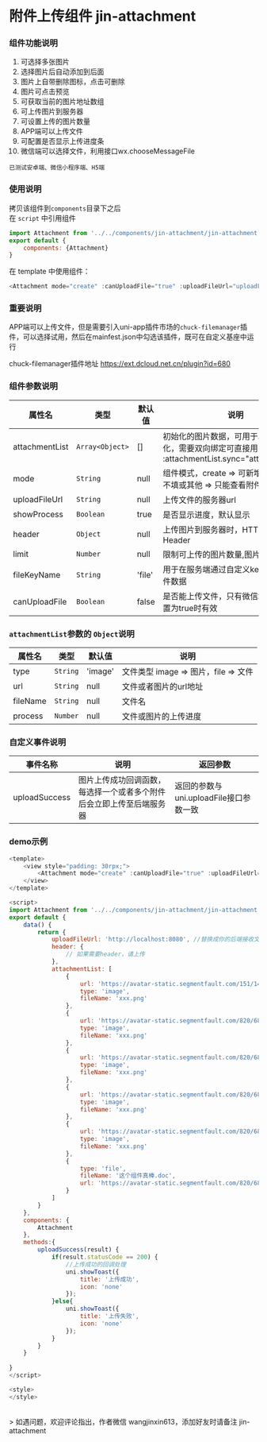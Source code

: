 # 附件上传组件 jin-attachment
### 组件功能说明
1. 可选择多张图片
2. 选择图片后自动添加到后面
3. 图片上自带删除图标，点击可删除
4. 图片可点击预览
5. 可获取当前的图片地址数组
6. 可上传图片到服务器
7. 可设置上传的图片数量
8. APP端可以上传文件
9. 可配置是否显示上传进度条
10. 微信端可以选择文件，利用接口wx.chooseMessageFile

`已测试安卓端、微信小程序端、H5端`

### 使用说明
拷贝该组件到`components`目录下之后  
在 `script` 中引用组件

``` javascript 
import Attachment from '../../components/jin-attachment/jin-attachment.vue';
export default {
    components: {Attachment}
}
```

在 template 中使用组件：  

``` javascript
<Attachment mode="create" :canUploadFile="true" :uploadFileUrl="uploadFileUrl" :heaer="header" :showProcess="true" :attachmentList.sync="attachmentList"></Attachment>
```

### 重要说明
APP端可以上传文件，但是需要引入uni-app插件市场的`chuck-filemanager`插件，可以选择试用，然后在mainfest.json中勾选该插件，既可在自定义基座中运行


 chuck-filemanager插件地址 https://ext.dcloud.net.cn/plugin?id=680

### 组件参数说明

属性名  | 类型| 默认值  | 说明|
--------- | --------|--------- | --------|
attachmentList | `Array<Object>` | []  | 初始化的图片数据，可用于单向数据初始化，需要双向绑定可直接用 :attachmentList.sync="attachmentList" |
mode  |  `String` | null | 组件模式，create => 可新增或编辑附件 不填或其他 => 只能查看附件 |
uploadFileUrl  | `String` | null | 上传文件的服务器url |
showProcess  | `Boolean` | true | 是否显示进度，默认显示 |
header  | `Object` | null | 上传图片到服务器时，HTTP 请求 Header |
limit  | `Number` | null | 限制可上传的图片数量,图片最大上传数量 |
fileKeyName  | `String` | 'file' | 用于在服务端通过自定义key值获取该文件数据|
canUploadFile | `Boolean` | false | 是否能上传文件，只有微信端和安卓版设置为true时有效

### `attachmentList`参数的 `Object`说明
属性名  | 类型| 默认值  | 说明|
--------- | --------|--------- | --------|
type | `String` | 'image'  | 文件类型 image => 图片，file => 文件
url | `String` | null  | 文件或者图片的url地址
fileName | `String` | null  | 文件名
process | `Number` | null  | 文件或图片的上传进度

### 自定义事件说明
事件名称  | 说明| 返回参数 |
--------- | --------|--------- |
uploadSuccess | 图片上传成功回调函数，每选择一个或者多个附件后会立即上传至后端服务器| 返回的参数与 uni.uploadFile接口参数一致 |


### demo示例

``` javascript
<template>
	<view style="padding: 30rpx;">
		<Attachment mode="create" :canUploadFile="true" :uploadFileUrl="uploadFileUrl" :heaer="header" :showProcess="true" :attachmentList.sync="attachmentList" @uploadSuccess="uploadSuccess"></Attachment>
	</view>
</template>

<script>
import Attachment from '../../components/jin-attachment/jin-attachment.vue';
export default {
	data() {
		return {
			uploadFileUrl: 'http://localhost:8080', //替换成你的后端接收文件地址
			header: {
				// 如果需要header，请上传
			},
			attachmentList: [
				{
					url: 'https://avatar-static.segmentfault.com/151/147/1511478734-593e62d4d3076_big64',
					type: 'image',
					fileName: 'xxx.png'
				},
				{
					url: 'https://avatar-static.segmentfault.com/820/689/820689728-59e9b54a71fdc_huge256',
					type: 'image',
					fileName: 'xxx.png'
				},
				{
					url: 'https://avatar-static.segmentfault.com/820/689/820689728-59e9b54a71fdc_huge256',
					type: 'image',
					fileName: 'xxx.png'
				},
				{
					url: 'https://avatar-static.segmentfault.com/820/689/820689728-59e9b54a71fdc_huge256',
					type: 'image',
					fileName: 'xxx.png'
				},
				{
					url: 'https://avatar-static.segmentfault.com/820/689/820689728-59e9b54a71fdc_huge256',
					type: 'image',
					fileName: 'xxx.png'
				},
				{
					type: 'file',
					fileName: '这个组件真棒.doc',
					url: 'https://avatar-static.segmentfault.com/820/689/820689728-59e9b54a71fdc_huge256'
				}
			]
		}
	},
	components: {
		Attachment
	},
	methods:{
		uploadSuccess(result) {
			if(result.statusCode == 200) {
				//上传成功的回调处理
				uni.showToast({
					title: '上传成功',
					icon: 'none'
				});
			}else{
				uni.showToast({
					title: '上传失败',
					icon: 'none'
				});
			}
		}
	}
	
}
</script>

<style>
</style>

```
<br>
> 如遇问题，欢迎评论指出，作者微信 wangjinxin613，添加好友时请备注 jin-attachment 